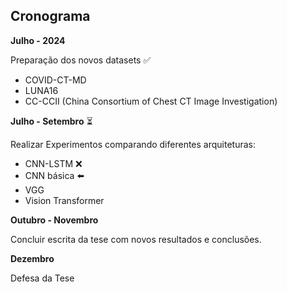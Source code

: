 ## Cronograma

**Julho - 2024**

Preparação dos novos datasets ✅
- COVID-CT-MD
- LUNA16
- CC-CCII (China Consortium of Chest CT Image Investigation)

**Julho - Setembro** ⏳

Realizar Experimentos comparando diferentes arquiteturas:

- CNN-LSTM ❌
- CNN básica ⬅️
- VGG
- Vision Transformer

**Outubro - Novembro**

Concluir escrita da tese com novos resultados e conclusões.

**Dezembro**

Defesa da Tese
